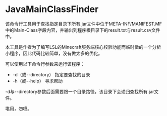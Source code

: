 # JavaMainClassFinder

该命令行工具用于查找指定目录下所有.jar文件中位于META-INF/MANIFEST.MF中的Main-Class字段内容，并输出到程序根目录下的result.txt与result.csv文件中。

本工具是作者为了编写LSL的Minecraft服务端核心校验功能而临时做的一个分析小程序，因此代码比较简单，没有做太多的优化。

可以使用以下命令行参数来运行该程序：

- -d（或--directory） 指定要查找的目录
- -h（或--help） 寻求帮助

-d与--directory参数后面需要跟一个目录路径，该目录下会递归查找所有.jar文件。

堪用，勿喷。

